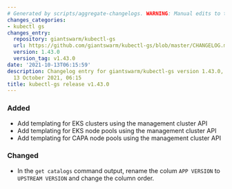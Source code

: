 ```yaml
---
# Generated by scripts/aggregate-changelogs. WARNING: Manual edits to this files will be overwritten.
changes_categories:
- kubectl gs
changes_entry:
  repository: giantswarm/kubectl-gs
  url: https://github.com/giantswarm/kubectl-gs/blob/master/CHANGELOG.md#1430---2021-10-13
  version: 1.43.0
  version_tag: v1.43.0
date: '2021-10-13T06:15:59'
description: Changelog entry for giantswarm/kubectl-gs version 1.43.0, published on
  13 October 2021, 06:15
title: kubectl-gs release v1.43.0
---
```


### Added
- Add templating for EKS clusters using the management cluster API
- Add templating for EKS node pools using the management cluster API
- Add templating for CAPA node pools using the management cluster API
### Changed
- In the `get catalogs` command output, rename the colum `APP VERSION` to `UPSTREAM VERSION` and change the column order.
